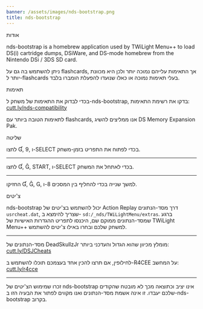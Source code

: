```yaml
---
banner: /assets/images/nds-bootstrap.png
title: nds-bootstrap
---
```


<div id="about" class="section-title">אודות</div>
<div class="section-body">
    <p>
        nds-bootstrap is a homebrew application used by TWiLight Menu++ to load DS(i) cartridge dumps, DSiWare, and DS-mode homebrew from the Nintendo DSi / 3DS SD card.
    </p>
    <p>
        ניתן להשתמש בה גם על flashcards, אך התאימות עלייהם נמוכה יותר ולכן היא מכוונת יותר ל-flashcards בעלי תאימות נמוכה או כאלו שנועדו להפעלת הומברו בלבד.
    </p>
</div>

<div id="compatibility" class="section-title">תאימות</div>
<div class="section-body">
    <p>
        בכדי לבדוק את התאימות של משחק ל-nds-bootstrap, בדקו את רשימת התאימות:<br><a href="https://cutt.ly/nds-compatibility">cutt.ly/nds-compatibility</a>
    </p>
    <p>
        לתאימות הטובה ביותר עם flashcards, אנו ממליצים להשיג DS Memory Expansion Pak.
    </p>
</div>

<div id="controls" class="section-title">שליטה</div>
<div class="section-body">
    <p class="mb-0">
        לחצו &#xE004;, &#xE07A;, ו-SELECT בכדי לפתוח את התפריט בזמן-משחק.
    </p>
    <hr>
    <p class="mb-0">
        לחצו &#xE004;, &#xE005;, START, ו-SELECT בכדי לאתחל את המשחק.
    </p>
    <hr>
    <p class="mb-0">
        החזיקו &#xE004;, &#xE005;, &#xE002;, ו-&#xE079; למשך שנייה בכדי להחליף בין המסכים.
    </p>
</div>

<div id="cheats" class="section-title">צ'יטים</div>
<div class="section-body">
    <p>
        nds-bootstrap יכול להשתמש בצ'יטים של Action Replay דרך מסד-הנתונים <code>usrcheat.dat</code>, שצריך להימצא ב- <code>sd:/_nds/TWiLightMenu/extras</code>. ברגע שמסד-הנתונים ממוקם שם, היכנסו לתפריט ההגדרות האישיות של TWiLight Menu++ למשחק שלכם ובחרו באילו צ'יטים להשתמש.
    </p>
    <hr>
    <p>
        מסד-הנתונים של DeadSkullzJr מומלץ מכיוון שהוא הגדול והעדכני ביותר:<br><a href="https://cutt.ly/DSJCheats">cutt.ly/DSJCheats</a>
    </p>
    <p>
        לחילופין, אם תרצו להכין אחד בעצמכם תוכלו להשתמש ב-R4CEE על המחשב:<br><a href="https://cutt.ly/r4cce">cutt.ly/r4cce</a>
    </p>
    <hr>
    <p>
        זכרו שמימוש הצ'יטים של nds-bootstrap אינו יציב וכתוצאה מכך לא מובטח שהקודים שלכם יעבדו. זו אינה אשמת מסד-הנתונים ואנו מקווים לפתור את הבעיה הזו ב-nds-bootstrap בקרוב.
    </p>
</div>
